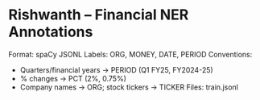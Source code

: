 # Rishwanth – Financial NER Annotations
Format: spaCy JSONL 
Labels: ORG, MONEY, DATE, PERIOD
Conventions:
- Quarters/financial years → PERIOD (Q1 FY25, FY2024-25)
- % changes → PCT (2%, 0.75%)
- Company names → ORG; stock tickers → TICKER
Files: train.jsonl
